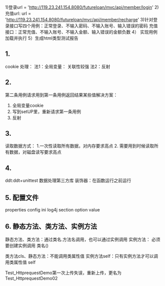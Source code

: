 1)登录url = 'http://119.23.241.154.8080/futureloan/mvc/api/member/login'
2)充值url: url =  'http://119.23.241.154.8080/futureloan/mvc/api/member/recharge'
3)针对登录接口写四个用例：正常登录、不输入密码、不输入账号、输入错误的密码
充值接口：正常充值、不输入账号、不输入金额、输入错误的金额负数
4） 实现用例加载并执行
5）生成html类型测试报告

## 1.
cookie 处理：
    法1：全局变量： 关联性较强
    法2：反射
## 2.   
第二条用例请求用到第一条用例返回结果某些值解决方案：
1. 全局变量cookie
2. 写到setUP里，重新请求第一条用例
3. 反射
## 3.
读取数据方式：
1.一次性读取所有数据，对内存要求高点
2. 需要用到时候读取所有数据，对磁盘读写要求高点

## 4.
ddt:ddt+unittest 数据处理第三方库
装饰器：在函数运行之前运行

## 5. 配置文件
properties  config ini log4j
section option value  

## 6. 静态方法、类方法、实例方法
静态方法、类方法：通过类名.方法名调用，也可以通过实例调用
实例方法： 必须要创建实例调用 类名()

类方法cls、静态方法：不能调用类属性值
实例方法self：只有实例方法才可以调用类属性值 self





Test_HttprequestDemo第一次上传失误，重新上传，更名为Test_HttprequestDemo02